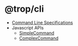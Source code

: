 # @trop/cli

* [Command Line Specifications](./specification.md)
* Javascript APIs
    * [SimpleCommand](api_simple_command.md)
    * [ComplexCommand](api_complex_command.md)
